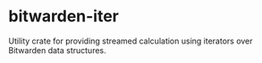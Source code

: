 # bitwarden-iter

Utility crate for providing streamed calculation using iterators over Bitwarden data structures.
